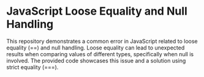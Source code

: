 # JavaScript Loose Equality and Null Handling

This repository demonstrates a common error in JavaScript related to loose equality (==) and null handling.  Loose equality can lead to unexpected results when comparing values of different types, specifically when null is involved.  The provided code showcases this issue and a solution using strict equality (===).